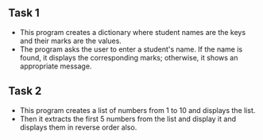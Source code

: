 <h2>Task 1</h2>
<ul>
    <li>This program creates a dictionary where student names are the keys and their marks are the values.</li>
    <li>The program asks the user to enter a student's name. If the name is found, it displays the corresponding marks; otherwise, it shows an appropriate message.</li>
</ul>

<h2>Task 2</h2>
<ul>
    <li>This program creates a list of numbers from 1 to 10 and displays the list.</li>
    <li>Then it extracts the first 5 numbers from the list and display it and displays them in reverse order also.</li>
</ul>
